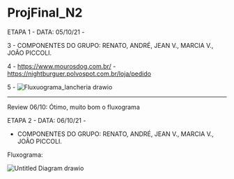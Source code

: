 # ProjFinal_N2

ETAPA 1 - DATA: 05/10/21 - 

3 - COMPONENTES DO GRUPO: RENATO, ANDRÉ, JEAN V., MARCIA V., JOÃO PICCOLI.

4 - https://www.mourosdog.com.br/   -  https://nightburguer.polvospot.com.br/loja/pedido

5 - ![Fluxuograma_lancheria drawio](https://user-images.githubusercontent.com/89554549/136126268-9eb6fd84-58fb-45b4-917f-573f675f7858.png)

______________________________________________
Review 06/10: Ótimo, muito bom o fluxograma

ETAPA 2 - DATA: 06/10/21 - 

- COMPONENTES DO GRUPO: RENATO, ANDRÉ, JEAN V., MARCIA V., JOÃO PICCOLI.

Fluxograma:


![Untitled Diagram drawio](https://user-images.githubusercontent.com/89554714/136304198-c8674a84-6404-4754-99d9-2769aae2e564.png)
